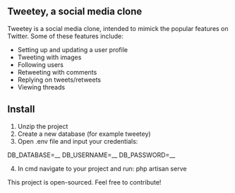## Tweetey, a social media clone

Tweetey is a social media clone, intended to mimick the popular features on Twitter. Some of these features include:

- Setting up and updating a user profile
- Tweeting with images
- Following users
- Retweeting with comments
- Replying on tweets/retweets
- Viewing threads

## Install

1. Unzip the project
2. Create a new database (for example tweetey)
3. Open .env file and input your credentials:

DB_DATABASE=__
DB_USERNAME=__
DB_PASSWORD=__

4. In cmd navigate to your project and run: php artisan serve

This project is open-sourced. Feel free to contribute!
